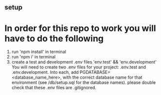 ## setup

# In order for this repo to work you will have to do the following

1. run 'npm install' in terminal
2. run 'npm i' in terminal
3. create a test and development .env files 'env.test' && 'env.development'
   You will need to create two .env files for your project: .env.test and .env.development. Into each, add PGDATABASE=<database_name_here>, with the correct database name for that environment (see /db/setup.sql for the database names). please double check that these .env files are .gitignored.
